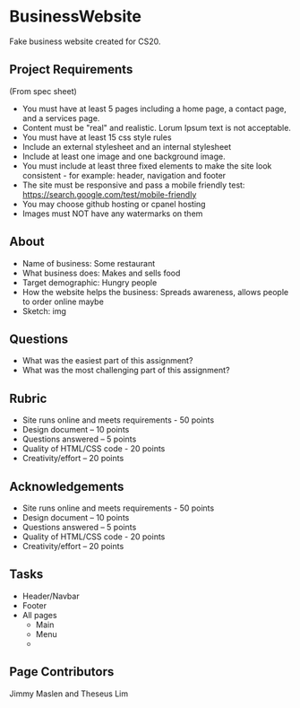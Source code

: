 # BusinessWebsite
Fake business website created for CS20.

## Project Requirements

(From spec sheet)

- You must have at least 5 pages including a home page, a contact page, and a services page.
- Content must be "real" and realistic. Lorum Ipsum text is not acceptable.  
- You must have at least 15 css style rules
- Include an external stylesheet and an internal stylesheet
- Include at least one image and one background image. 
- You must include at least three fixed elements to make the site look consistent - for example: header, navigation and footer 
- The site must be responsive and pass a mobile friendly test: https://search.google.com/test/mobile-friendly 
- You may choose github hosting or cpanel hosting
- Images must NOT have any watermarks on them

## About

- Name of business: Some restaurant
- What business does: Makes and sells food
- Target demographic: Hungry people
- How the website helps the business: Spreads awareness, allows people to order online maybe
- Sketch: img

## Questions

- What was the easiest part of this assignment?
- What was the most challenging part of this assignment?

## Rubric
- Site runs online and meets requirements - 50 points
- Design document – 10 points
- Questions answered – 5 points
- Quality of HTML/CSS code - 20 points
- Creativity/effort – 20 points

## Acknowledgements

- Site runs online and meets requirements - 50 points
- Design document – 10 points
- Questions answered – 5 points 
- Quality of HTML/CSS code - 20 points
- Creativity/effort – 20 points

## Tasks

- Header/Navbar
- Footer
- All pages
    - Main
    - Menu
    - 

## Page Contributors
Jimmy Maslen and Theseus Lim
